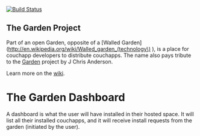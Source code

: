 [![Build Status](https://secure.travis-ci.org/ryanramage/garden-dashboard.png)](http://travis-ci.org/ryanramage/garden-dashboard)

## The Garden Project

Part of an open Garden, opposite of a [Walled Garden](http://en.wikipedia.org/wiki/Walled_garden_(technology\) ), is a place for couchapp developers to distribute couchapps.
The name also pays tribute to the [Garden](https://couchapp.org/page/garden) project by J Chris Anderson.

Learn more on the [wiki](https://github.com/kanso/garden/wiki).

# The Garden Dashboard

A dashboard is what the user will have installed in their hosted space. It will list all their installed couchapps, and it will receive install requests from the garden (initiated by the user).

